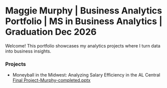 # Maggie Murphy | Business Analytics Portfolio | MS in Business Analytics | Graduation Dec 2026

Welcome! This portfolio showcases my analytics projects where I turn data into business insights. 

### Projects
- Moneyball in the Midwest: Analyzing Salary Efficiency in the AL Central 
 [Final Project-Murphy-completed.pptx](https://github.com/user-attachments/files/22016113/Final.Project-Murphy-completed.pptx)
